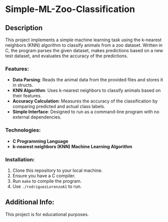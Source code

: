 # Simple-ML-Zoo-Classification

## Description
This project implements a simple machine learning task using the k-nearest neighbors (KNN) algorithm to classify animals from a zoo dataset. Written in C, the program parses the given dataset, makes predictions based on a new test dataset, and evaluates the accuracy of the predictions.

### Features:
- **Data Parsing**: Reads the animal data from the provided files and stores it in structs.
- **KNN Algorithm**: Uses k-nearest neighbors to classify animals based on their features.
- **Accuracy Calculation**: Measures the accuracy of the classification by comparing predicted and actual class labels.
- **Simple Interface**: Designed to run as a command-line program with no external dependencies.

### Technologies:
- **C Programming Language**
- **k-nearest neighbors (KNN) Machine Learning Algorithm**

### Installation:
1. Clone this repository to your local machine.
2. Ensure you have a C compiler.
3. Run `make` to compile the program.
4. Use `./rodriguezLorenzoA1` to run.

## Additional Info:
This project is for educational purposes.
